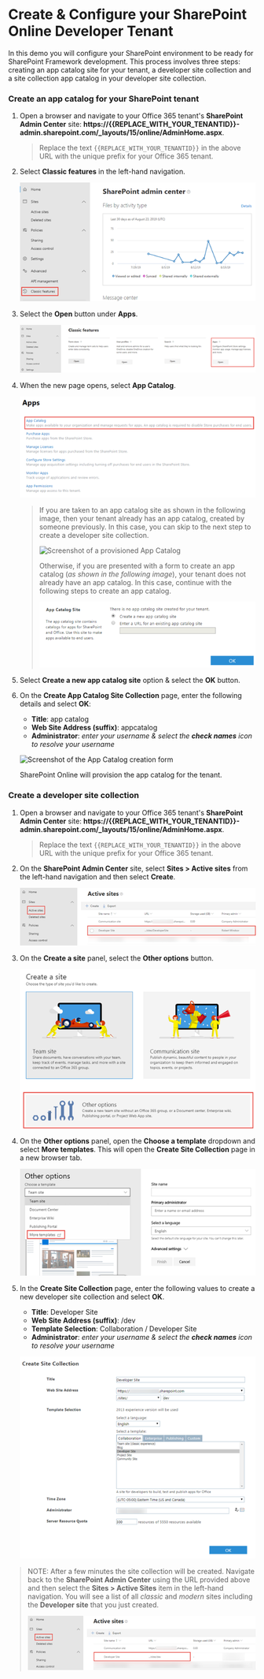 # Create & Configure your SharePoint Online Developer Tenant

In this demo you will configure your SharePoint environment to be ready for SharePoint Framework development. This process involves three steps: creating an app catalog site for your tenant, a developer site collection and a site collection app catalog in your developer site collection.

### Create an app catalog for your SharePoint tenant

1. Open a browser and navigate to your Office 365 tenant's **SharePoint Admin Center** site: **https://{{REPLACE_WITH_YOUR_TENANTID}}-admin.sharepoint.com/_layouts/15/online/AdminHome.aspx**.

    > Replace the text `{{REPLACE_WITH_YOUR_TENANTID}}` in the above URL with the unique prefix for your Office 365 tenant.

1. Select **Classic features** in the left-hand navigation.

    ![Screenshot of the new SharePoint Admin Center](./../../Images/ex01-appcatalog-05.png)

1. Select the **Open** button under **Apps**.

    ![Screenshot of the new SharePoint Admin Center](./../../Images/ex01-appcatalog-05a.png)

1. When the new page opens, select **App Catalog**.

    ![Screenshot of the new SharePoint Admin Center](./../../Images/ex01-appcatalog-05b.png)

    > If you are taken to an app catalog site as shown in the following image, then your tenant already has an app catalog, created by someone previously. In this case, you can skip to the next step to create a developer site collection.
    >
    > ![Screenshot of a provisioned App Catalog](./../../Images/ex01-appcatalog-02.png)
    >
    > Otherwise, if you are presented with a form to create an app catalog (*as shown in the following image*), your tenant does not already have an app catalog. In this case, continue with the following steps to create an app catalog.
    >
    > ![Screenshot of the app catalog creation options](./../../Images/ex01-appcatalog-03.png)

1. Select **Create a new app catalog site** option & select the **OK** button.
1. On the **Create App Catalog Site Collection** page, enter the following details and select **OK**:
    - **Title**: app catalog
    - **Web Site Address (suffix)**: appcatalog
    - **Administrator**: *enter your username & select the **check names** icon to resolve your username*

    ![Screenshot of the App Catalog creation form](./../../Images/ex01-appcatalog-04.png)

    SharePoint Online will provision the app catalog for the tenant.

### Create a developer site collection

1. Open a browser and navigate to your Office 365 tenant's **SharePoint Admin Center** site: **https://{{REPLACE_WITH_YOUR_TENANTID}}-admin.sharepoint.com/_layouts/15/online/AdminHome.aspx**.

    > Replace the text `{{REPLACE_WITH_YOUR_TENANTID}}` in the above URL with the unique prefix for your Office 365 tenant.

1. On the **SharePoint Admin Center** site, select **Sites > Active sites** from the left-hand navigation and then select **Create**.

    ![Screenshot of the active sites list](./../../Images/ex01-newsitecollection-04.png)

1. On the **Create a site** panel, select the **Other options** button.

    ![Screenshot of the create a site panel](./../../Images/ex01-newsitecollection-05.png)
    
1. On the **Other options** panel, open the **Choose a template** dropdown and select **More templates**. This will open the **Create Site Collection** page in a new browser tab.

    ![Screenshot of the other options panel](./../../Images/ex01-newsitecollection-06.png)
    
1. In the **Create Site Collection** page, enter the following values to create a new developer site collection and select **OK**.

    - **Title**: Developer Site
    - **Web Site Address (suffix)**: /dev
    - **Template Selection**: Collaboration / Developer Site
    - **Administrator**: *enter your username & select the **check names** icon to resolve your username*

    ![Screenshot of the new site collection dialog](./../../Images/ex01-newsitecollection-02.png)

> NOTE: After a few minutes the site collection will be created. Navigate back to the **SharePoint Admin Center** using the URL provided above and then select the **Sites > Active Sites** item in the left-hand navigation. You will see a list of all *classic* and *modern* sites including the **Developer site** that you just created.
>
> ![Screenshot of the SharePoint Admin Center site collection list](./../../Images/ex01-newsitecollection-03.png)
